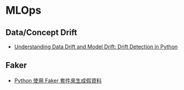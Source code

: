 # MLOps

## Data/Concept Drift
- [Understanding Data Drift and Model Drift: Drift Detection in Python](https://www.datacamp.com/tutorial/understanding-data-drift-model-drift)

## Faker 
- [Python 使用 Faker 套件來生成假資料](https://blog.jiatool.com/posts/faker/)